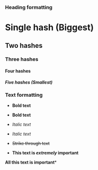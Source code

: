 [//]: # "Headings"

### Heading formatting
# Single hash (Biggest)
## Two hashes
### Three hashes
#### Four hashes
##### Five hashes (Smallest)


[//]: # "Text formatting"

### Text formatting

- **Bold text**
- __Bold text__

- *Italic text*
- _Italic text_

- ~~Strike through text~~

- **This text is _extremely_ important**

**All this text is important***